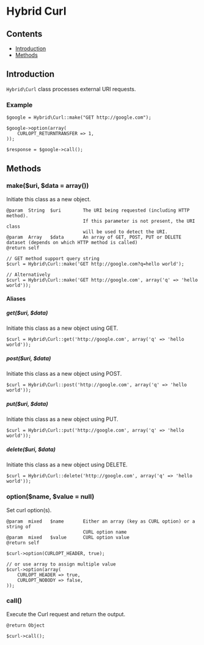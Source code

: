 # Hybrid Curl

## Contents

* [Introduction](#introduction)
* [Methods](#methods)

<a name="introduction"></a>
## Introduction

`Hybrid\Curl` class processes external URI requests.

### Example

	$google = Hybrid\Curl::make("GET http://google.com");
	
	$google->option(array(
		CURLOPT_RETURNTRANSFER => 1,
	));

	$response = $google->call();
	
<a name="methods"></a>
## Methods

### make($uri, $data = array())

Initiate this class as a new object.

	@param  String 	$uri 		The URI being requested (including HTTP method). 
								If this parameter is not present, the URI class 
								will be used to detect the URI.
	@param  Array	$data 		An array of GET, POST, PUT or DELETE dataset (depends on which HTTP method is called)
	@return self
	
	// GET method support query string
	$curl = Hybrid\Curl::make('GET http://google.com?q=hello world');

	// Alternatively
	$curl = Hybrid\Curl::make('GET http://google.com', array('q' => 'hello world'));

#### Aliases

##### get($uri, $data)

Initiate this class as a new object using GET.

	$curl = Hybrid\Curl::get('http://google.com', array('q' => 'hello world'));

##### post($uri, $data)

Initiate this class as a new object using POST.

	$curl = Hybrid\Curl::post('http://google.com', array('q' => 'hello world'));

##### put($uri, $data)

Initiate this class as a new object using PUT.

	$curl = Hybrid\Curl::put('http://google.com', array('q' => 'hello world'));
	
##### delete($uri, $data)

Initiate this class as a new object using DELETE.

	$curl = Hybrid\Curl::delete('http://google.com', array('q' => 'hello world'));
	
### option($name, $value = null)

Set curl option(s).

	@param  mixed 	$name		Either an array (key as CURL option) or a string of 
								CURL option name
	@param  mixed 	$value		CURL option value
	@return self
	
	$curl->option(CURLOPT_HEADER, true);

	// or use array to assign multiple value
	$curl->option(array(
		CURLOPT_HEADER => true,
		CURLOPT_NOBODY => false,
	));
	
### call()

Execute the Curl request and return the output.

	@return Object
	
	$curl->call();
